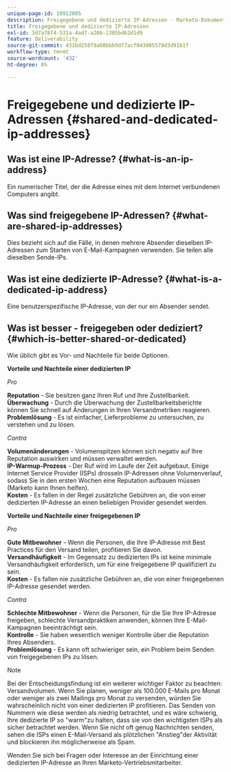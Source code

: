 ```yaml
---
unique-page-id: 10912085
description: Freigegebene und dedizierte IP-Adressen - Marketo-Dokumente - Produktdokumentation
title: Freigegebene und dedizierte IP-Adressen
exl-id: 3d7a78f4-531a-4ad7-a20b-1385bd62d1d9
feature: Deliverability
source-git-commit: 431bd258f9a68bbb9df7acf043085578d3d91b1f
workflow-type: tm+mt
source-wordcount: '432'
ht-degree: 0%

---
```


# Freigegebene und dedizierte IP-Adressen {#shared-and-dedicated-ip-addresses}

## Was ist eine IP-Adresse? {#what-is-an-ip-address}

Ein numerischer Titel, der die Adresse eines mit dem Internet verbundenen Computers angibt.

## Was sind freigegebene IP-Adressen? {#what-are-shared-ip-addresses}

Dies bezieht sich auf die Fälle, in denen mehrere Absender dieselben IP-Adressen zum Starten von E-Mail-Kampagnen verwenden. Sie teilen alle dieselben Sende-IPs.

## Was ist eine dedizierte IP-Adresse? {#what-is-a-dedicated-ip-address}

Eine benutzerspezifische IP-Adresse, von der nur ein Absender sendet.

## Was ist besser - freigegeben oder dediziert? {#which-is-better-shared-or-dedicated}

Wie üblich gibt es Vor- und Nachteile für beide Optionen.

**Vorteile und Nachteile einer dedizierten IP**

_Pro_

**Reputation** - Sie besitzen ganz Ihren Ruf und Ihre Zustellbarkeit.\
**Überwachung** - Durch die Überwachung der Zustellbarkeitsberichte können Sie schnell auf Änderungen in Ihren Versandmetriken reagieren.\
**Problemlösung** - Es ist einfacher, Lieferprobleme zu untersuchen, zu verstehen und zu lösen.

_Contra_

**Volumenänderungen** - Volumenspitzen können sich negativ auf Ihre Reputation auswirken und müssen verwaltet werden.\
**IP-Warmup-Prozess** - Der Ruf wird im Laufe der Zeit aufgebaut. Einige Internet Service Provider (ISPs) drosseln IP-Adressen ohne Volumenverlauf, sodass Sie in den ersten Wochen eine Reputation aufbauen müssen (Marketo kann Ihnen helfen).\
**Kosten** - Es fallen in der Regel zusätzliche Gebühren an, die von einer dedizierten IP-Adresse an einen beliebigen Provider gesendet werden.

**Vorteile und Nachteile einer freigegebenen IP**

_Pro_

**Gute Mitbewohner** - Wenn die Personen, die Ihre IP-Adresse mit Best Practices für den Versand teilen, profitieren Sie davon.\
**Versandhäufigkeit** - Im Gegensatz zu dedizierten IPs ist keine minimale Versandhäufigkeit erforderlich, um für eine freigegebene IP qualifiziert zu sein.\
**Kosten** - Es fallen nie zusätzliche Gebühren an, die von einer freigegebenen IP-Adresse gesendet werden.

_Contra_

**Schlechte Mitbewohner** - Wenn die Personen, für die Sie Ihre IP-Adresse freigeben, schlechte Versandpraktiken anwenden, können Ihre E-Mail-Kampagnen beeinträchtigt sein.\
**Kontrolle** - Sie haben wesentlich weniger Kontrolle über die Reputation Ihres Absenders.\
**Problemlösung** - Es kann oft schwieriger sein, ein Problem beim Senden von freigegebenen IPs zu lösen.

>[!NOTE]
>
>Bei der Entscheidungsfindung ist ein weiterer wichtiger Faktor zu beachten: Versandvolumen. Wenn Sie planen, weniger als 100.000 E-Mails pro Monat oder weniger als zwei Mailings pro Monat zu versenden, würden Sie wahrscheinlich nicht von einer dedizierten IP profitieren. Das Senden von Nummern wie diese werden als niedrig betrachtet, und es wäre schwierig, Ihre dedizierte IP so &quot;warm&quot;zu halten, dass sie von den wichtigsten ISPs als sicher betrachtet werden. Wenn Sie nicht oft genug Nachrichten senden, sehen die ISPs einen E-Mail-Versand als plötzlichen &quot;Anstieg&quot;der Aktivität und blockieren ihn möglicherweise als Spam.

Wenden Sie sich bei Fragen oder Interesse an der Einrichtung einer dedizierten IP-Adresse an Ihren Marketo-Vertriebsmitarbeiter.
